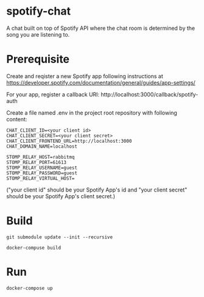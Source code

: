 # spotify-chat
A chat built on top of Spotify API where the chat room is determined by the song you are listening to.

# Prerequisite
Create and reqister a new Spotify app following instructions at https://developer.spotify.com/documentation/general/guides/app-settings/

For your app, register a callback URI: 
http://localhost:3000/callback/spotify-auth

Create a file named .env in the project root repository with following content:

```
CHAT_CLIENT_ID=<your client id>
CHAT_CLIENT_SECRET=<your client secret>
CHAT_CLIENT_FRONTEND_URL=http://localhost:3000
CHAT_DOMAIN_NAME=localhost

STOMP_RELAY_HOST=rabbitmq
STOMP_RELAY_PORT=61613
STOMP_RELAY_USERNAME=guest
STOMP_RELAY_PASSWORD=guest
STOMP_RELAY_VIRTUAL_HOST=
```
("your client id" should be your Spotify App's id and "your client secret" should be your Spotify App's client secret.)


# Build
`git submodule update --init --recursive`

`docker-compuse build`

# Run
`docker-compose up`
